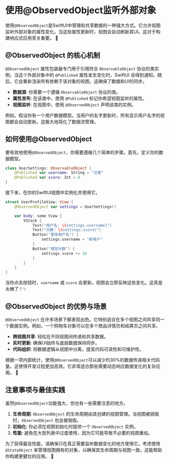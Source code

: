 ﻿# 使用@ObservedObject监听外部对象

使用`@ObservedObject`是SwiftUI中管理和共享数据的一种强大方式。它允许视图监听外部对象的属性变化。当这些属性更新时，视图会自动刷新其UI。这对于构建响应式应用至关重要。 🚀

## @ObservedObject 的核心机制

`@ObservedObject` 属性包装器专门用于引用符合 `ObservableObject` 协议的类实例。当这个外部对象中的 `@Published` 属性发生变化时，SwiftUI 会得到通知。随后，它会重新渲染所有依赖于该对象的视图。这确保了数据和UI的同步。

*   **数据源**: 你需要一个遵循 `ObservableObject` 协议的类。
*   **属性发布**: 在该类中，使用 `@Published` 标记你希望视图监听的属性。
*   **视图监听**: 在视图中，使用 `@ObservedObject` 声明该类的实例。

例如，假设你有一个用户数据模型。当用户的名字更新时，所有显示用户名字的视图都会自动更新。这极大地简化了数据流管理。

## 如何使用@ObservedObject

要有效地使用`@ObservedObject`，你需要遵循几个简单的步骤。首先，定义你的数据模型。

```swift
class UserSettings: ObservableObject {
    @Published var username: String = "访客"
    @Published var score: Int = 0
}
```

接下来，在你的SwiftUI视图中实例化并使用它。

```swift
struct UserProfileView: View {
    @ObservedObject var settings = UserSettings()

    var body: some View {
        VStack {
            Text("用户名: \(settings.username)")
            Text("分数: \(settings.score)")
            Button("更改用户名") {
                settings.username = "新用户"
            }
            Button("增加分数") {
                settings.score += 10
            }
        }
    }
}
```

当你点击按钮时，`username` 或 `score` 会更新。视图会立即反映这些变化。这真是太棒了！✨

## @ObservedObject 的优势与场景

`@ObservedObject` 在许多场景下都表现出色。它特别适合在多个视图之间共享同一个数据实例。例如，一个购物车对象可以在多个商品详情页和结算页之间共享。

*   **跨视图共享**: 轻松在不同视图间传递和共享数据。
*   **实时更新**: 确保UI始终与底层数据保持同步。
*   **代码组织**: 将数据逻辑从视图中分离，提高代码可读性和可维护性。

根据一项内部统计，使用`@ObservedObject`可以减少约30%的数据传递相关代码量。这使得开发过程更加高效。它非常适合那些需要动态响应数据变化的复杂应用。 🚀

## 注意事项与最佳实践

虽然`@ObservedObject`功能强大，但也有一些需要注意的地方。

1.  **生命周期**: `ObservedObject` 的生命周期由其创建的视图管理。当视图被销毁时，`ObservedObject` 也会被销毁。
2.  **初始化**: 你必须在视图初始化时提供一个 `ObservedObject` 实例。
3.  **性能**: 避免在大型列表中过度使用，因为它可能导致不必要的视图重绘。

为了获得最佳性能，请确保只在真正需要监听数据变化的地方使用它。考虑使用 `@StateObject` 来管理视图拥有的对象，以确保其生命周期与视图一致。这能帮助你构建更健壮的应用。 🌟